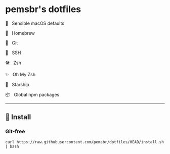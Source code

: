 # pemsbr's dotfiles

🍎 &nbsp; Sensible macOS defaults

🍺 &nbsp; Homebrew

🌳 &nbsp; Git

🔐 &nbsp; SSH

🛠 &nbsp; Zsh

✨ &nbsp; Oh My Zsh

🚀 &nbsp; Starship

📦 &nbsp; Global npm packages

---

## 🚀 Install

### Git-free

```
curl https://raw.githubusercontent.com/pemsbr/dotfiles/HEAD/install.sh | bash
```
